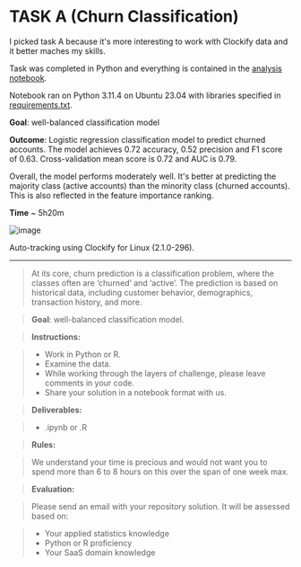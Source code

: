 # TASK A (Churn Classification)

I picked task A because it's more interesting to work with Clockify data and it better maches my skills. 

Task was completed in Python and everything is contained in the [analysis notebook](analysis.ipynb).

Notebook ran on Python 3.11.4 on Ubuntu 23.04 with libraries specified in [requirements.txt](requirements.txt).

**Goal**: well-balanced classification model

**Outcome**: Logistic regression classification model to predict churned accounts. The model achieves 0.72 accuracy, 0.52 precision and F1 score of 0.63. Cross-validation mean score is 0.72 and AUC is 0.79.

Overall, the model performs moderately well. It's better at predicting the majority class (active accounts) than the minority class (churned accounts). This is also reflected in the feature importance ranking.

**Time** ~ 5h20m

![image](https://github.com/atomashevic/data-experiment-task/assets/39856297/32217f97-96ca-46b0-8c3d-10bb8c016688)

Auto-tracking using Clockify for Linux (2.1.0-296).

---

> At its core, churn prediction is a classification problem, where the classes often are ‘churned’ and ‘active’. The prediction is based on historical data, including customer behavior, demographics, transaction history, and more.

> **Goal**: well-balanced classification model.

> **Instructions:**

> - Work in Python or R.
> - Examine the data.
> - While working through the layers of challenge, please leave comments in your code.
> - Share your solution in a notebook format with us.
  
> **Deliverables:**

> - .ipynb or .R

> **Rules:**

> We understand your time is precious and would not want you to spend more than 6 to 8 hours on this over the span of one week max.

> **Evaluation:**

> Please send an email with your repository solution. It will be assessed based on:

> - Your applied statistics knowledge
> - Python or R proficiency
> - Your SaaS domain knowledge

